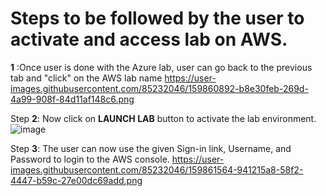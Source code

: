 # Steps to be followed by the user to activate and access lab on AWS.


**1**	:Once user is done with the Azure lab, user can go back to the previous tab and "click" on the AWS lab name
https://user-images.githubusercontent.com/85232046/159860892-b8e30feb-269d-4a99-908f-84d11af148c6.png

Step **2**: Now click on **LAUNCH LAB** button to activate the lab environment.
![image](https://user-images.githubusercontent.com/85232046/159878673-e6c73993-a38f-44c0-84d3-53feb402848e.png)


 
Step **3**:	The user can now use the given Sign-in link, Username, and Password to login to the AWS console.
https://user-images.githubusercontent.com/85232046/159861564-941215a8-58f2-4447-b59c-27e00dc69add.png

 



 



